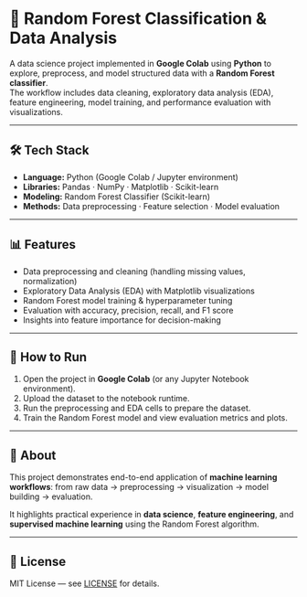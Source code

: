 # 🌲 Random Forest Classification & Data Analysis

A data science project implemented in **Google Colab** using **Python** to explore, preprocess, and model structured data with a **Random Forest classifier**.  
The workflow includes data cleaning, exploratory data analysis (EDA), feature engineering, model training, and performance evaluation with visualizations.  

---

## 🛠 Tech Stack
- **Language:** Python (Google Colab / Jupyter environment)  
- **Libraries:** Pandas · NumPy · Matplotlib · Scikit-learn  
- **Modeling:** Random Forest Classifier (Scikit-learn)  
- **Methods:** Data preprocessing · Feature selection · Model evaluation  

---

## 📊 Features
- Data preprocessing and cleaning (handling missing values, normalization)  
- Exploratory Data Analysis (EDA) with Matplotlib visualizations  
- Random Forest model training & hyperparameter tuning  
- Evaluation with accuracy, precision, recall, and F1 score  
- Insights into feature importance for decision-making  

---

## 🚀 How to Run
1. Open the project in **Google Colab** (or any Jupyter Notebook environment).  
2. Upload the dataset to the notebook runtime.  
3. Run the preprocessing and EDA cells to prepare the dataset.  
4. Train the Random Forest model and view evaluation metrics and plots.  

---

## 📌 About
This project demonstrates end-to-end application of **machine learning workflows**: from raw data → preprocessing → visualization → model building → evaluation.  

It highlights practical experience in **data science**, **feature engineering**, and **supervised machine learning** using the Random Forest algorithm.  

---

## 📜 License
MIT License — see [LICENSE](LICENSE) for details.
